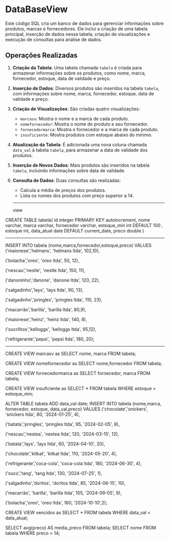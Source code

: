 # DataBaseView

Este código SQL cria um banco de dados para gerenciar informações sobre produtos, marcas e fornecedores. Ele inclui a criação de uma tabela principal, inserção de dados nessa tabela, criação de visualizações e execução de consultas para análise de dados.

## Operações Realizadas

1. **Criação da Tabela**: Uma tabela chamada `tabela` é criada para armazenar informações sobre os produtos, como nome, marca, fornecedor, estoque, data de validade e preço.

2. **Inserção de Dados**: Diversos produtos são inseridos na tabela `tabela`, com informações sobre nome, marca, fornecedor, estoque, data de validade e preço.

3. **Criação de Visualizações**: São criadas quatro visualizações:
   - `marcasv`: Mostra o nome e a marca de cada produto.
   - `nomefornecedor`: Mostra o nome do produto e seu fornecedor.
   - `fornecedormarca`: Mostra o fornecedor e a marca de cada produto.
   - `insuficiente`: Mostra produtos com estoque abaixo do mínimo.

4. **Atualização da Tabela**: É adicionada uma nova coluna chamada `data_val` à tabela `tabela`, para armazenar a data de validade dos produtos.

5. **Inserção de Novos Dados**: Mais produtos são inseridos na tabela `tabela`, incluindo informações sobre data de validade.

6. **Consulta de Dados**: Duas consultas são realizadas:
   - Calcula a média de preços dos produtos.
   - Lista os nomes dos produtos com preço superior a 14.
  
   --------------------------------------------------------------------------------------------------------------------------------------------
   view

 CREATE TABLE tabela(
	id			integer PRIMARY KEY autoincrement,
	nome		varchar,
	marca		varchar,
	fornecedor	varchar,
	estoque_min	int DEFAULT 100 ,
	estoque		int,
	data_atual	date DEFAULT current_date,
	preco		double
)

-------------------------------------------------------------------------

INSERT INTO tabela (nome,marca,fornecedor,estoque,preco) VALUES
('maionese','helmans', 'helmans ltda', 102,10),

('bolacha','oreo', 'oreo ltda', 50, 12),

('nescau','nestle', 'nestle ltda', 150, 11),

('danoninho','danone', 'danone ltda', 120, 22),

('salgadinho','lays', 'lays ltda', 90, 13),

('salgadinho','pringles', 'pringles ltda', 110, 23),

('macarrão','barilla', 'barilla ltda', 80,9),

('maionese','heinz', 'heinz ltda', 140, 8),

('sucrilhos','kelloggs', 'kelloggs ltda', 95,12),

('refrigerante','pepsi', 'pepsi ltda', 180, 20);

-------------------------------------------------------------------------

CREATE VIEW marcasv as
SELECT nome, marca FROM tabela;


CREATE VIEW nomefornecedor as
SELECT nome,fornecedor FROM tabela;


CREATE VIEW fornecedormarca as
SELECT fornecedor, marca FROM tabela;


CREATE VIEW insuficiente as
SELECT * FROM tabela WHERE estoque > estoque_min;


ALTER TABLE tabela ADD data_val	date;
INSERT INTO tabela (nome,marca, fornecedor, estoque, data_val,preco) VALUES
('chocolate','snickers', 'snickers ltda', 80, '2024-01-25', 4),

('batata','pringles', 'pringles ltda', 95, '2024-02-05', 8),

('nescau','nestea', 'nestea ltda', 120, '2024-03-15', 12),

('batata','lays', 'lays ltda', 60, '2024-04-10', 20),

('chocolate','kitkat', 'kitkat ltda', 110, '2024-05-20', 4),

('refrigerante','coca-cola', 'coca-cola ltda', 180, '2024-06-30', 4),

('suco','tang', 'tang ltda', 130, '2024-07-25', 1),

('salgadinho','doritos', 'doritos ltda', 85, '2024-08-15', 10),

('macarrão', 'barilla', 'barilla ltda', 105, '2024-09-05', 9),

('bolacha','oreo', 'oreo ltda', 160, '2024-10-10',2);



CREATE VIEW vencidos as
SELECT * FROM tabela WHERE data_val < data_atual;


SELECT avg(preco) AS media_preco FROM tabela;
SELECT nome FROM tabela WHERE preco > 14;
